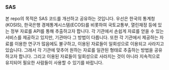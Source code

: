 ### SAS

본 repo의 목적은 SAS 코드를 개선하고 공유하는 것입니다. 우선은 한국의 통계청(KOSIS), 한국은행 경제통계시스템(ECOS)를 비롯하여 국토교통부, 열린재정 등에 있는 정부 자료를 API를 통해 추출하고자 합니다. 각 기관에서 손쉽게 자료를 얻을 수 있는 서비스를 제공하고 있지만, 기관마다 그 방법이 다릅니다. 또한 각 기관에서 제공하는 자료를 이용한 연구가 많음에도 불구하고, 이용된 자료들이 일회성으로 이용되고 사라지고 있습니다. 그래서 각 기관에 맞추어 원하는 자료를 일관된 형태로 추출하는 방법을 공유하고자 합니다. 그리고 이용된 자료들이 일회성으로 사라지는 것이 아니라 지속적으로 유지되어 필요한 사람들이 사용할 수 있기를 바랍니다.
